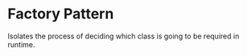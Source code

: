﻿Factory Pattern
===============

Isolates the process of deciding which class is going to be required in runtime.